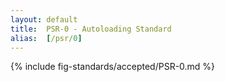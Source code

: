 ```yaml
---
layout: default
title:  PSR-0 - Autoloading Standard
alias:  [/psr/0]
---
```


{% include fig-standards/accepted/PSR-0.md %}
